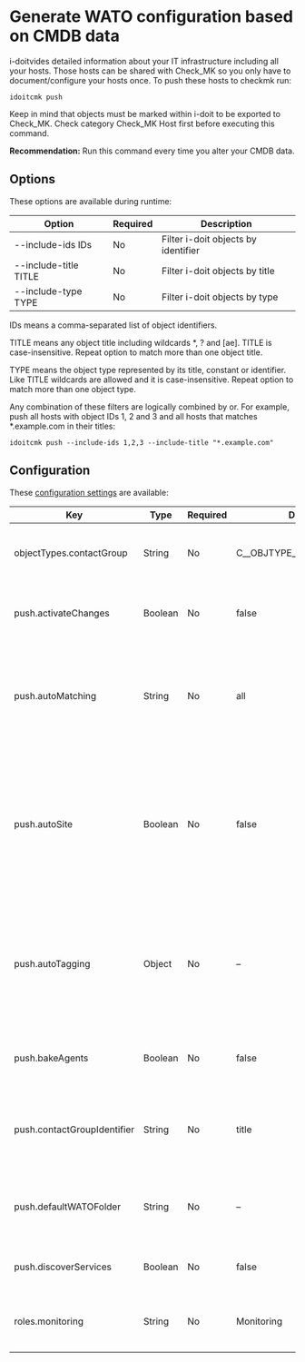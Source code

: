 # Generate WATO configuration based on CMDB data

i-doitvides detailed information about your IT infrastructure including all your hosts. Those hosts can be shared with Check\_MK so you only have to document/configure your hosts once. To push these hosts to checkmk run:

    idoitcmk push

Keep in mind that objects must be marked within i-doit to be exported to Check\_MK. Check category Check_MK Host first before executing this command.

**Recommendation:** Run this command every time you alter your CMDB data.

## Options

These options are available during runtime:

| Option | Required | Description |
| --- | --- | --- |
| --include-ids IDs | No  | Filter i-doit objects by identifier |
| --include-title TITLE | No  | Filter i-doit objects by title |
| --include-type TYPE | No  | Filter i-doit objects by type |

IDs means a comma-separated list of object identifiers.

TITLE means any object title including wildcards *, ? and [ae]. TITLE is case-insensitive. Repeat option to match more than one object title.

TYPE means the object type represented by its title, constant or identifier. Like TITLE wildcards are allowed and it is case-insensitive. Repeat option to match more than one object type.

Any combination of these filters are logically combined by or. For example, push all hosts with object IDs 1, 2 and 3 and all hosts that matches *.example.com in their titles:

```shell
idoitcmk push --include-ids 1,2,3 --include-title "*.example.com"
```

## Configuration

These [configuration settings](./configuration.md) are available:

| Key | Type | Required | Default | Description |
| --- | --- | --- | --- | --- |
| objectTypes.contactGroup | String | No  | C__OBJTYPE__PERSON_GROUP | Contact groups are marked by this type (use constant!) |
| push.activateChanges | Boolean | No  | false | Activate all changes except foreign changes |
| push.autoMatching | String | No  | all | Disable autoTagging (none), just look for the first match (first) or try to match all expressions (all) |
| push.autoSite | Boolean | No  | false | In a multi-site environment each host is monitored by one site. With value location site can be identifed automatically by the object location path. |
| push.autoTagging | Object | No  | –   | Add host tags dynamically based on object information that matches regular expressions; see section “Auto tagging” |
| push.bakeAgents | Boolean | No  | false | Bake agents automatically; does not deploy agents |
| push.contactGroupIdentifier | String | No  | title | Collect contact groups by their object titles (title) or by their LDAP DNs (ldap) |
| push.defaultWATOFolder | String | No  | –   | Push hosts to this folder if not set; empty value means main folder |
| push.discoverServices | Boolean | No  | false | Look for services on new/altered hosts |
| roles.monitoring | String | No  | Monitoring | i-doit role for contact groups used in contact assignments |

